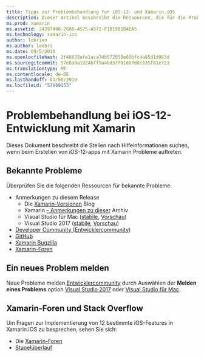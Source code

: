 ```yaml
---
title: Tipps zur Problembehandlung für iOS-12- und Xamarin.iOS
description: Dieser Artikel beschreibt die Ressourcen, die für die Problembehandlung bei der Entwicklung der Xamarin.iOS-Anwendungen verwendet werden können. Es werden bekannte Probleme, die ein neues Problem sowie andere Ressourcen zur Problembehandlung erläutert.
ms.prod: xamarin
ms.assetid: 24397498-2688-4575-A572-F1B19B1B4EA5
ms.technology: xamarin-ios
author: lobrien
ms.author: laobri
ms.date: 09/5/2018
ms.openlocfilehash: 2f46638afe1aca74b572050e00bfc4a85d1d963d
ms.sourcegitcommit: 57e8a0a10246ff9a4bd37f01d67ddc635f81e723
ms.translationtype: MT
ms.contentlocale: de-DE
ms.lasthandoff: 03/08/2019
ms.locfileid: "57669153"
---
```

# <a name="troubleshooting-ios-12-development-with-xamarin"></a>Problembehandlung bei iOS-12-Entwicklung mit Xamarin

Dieses Dokument beschreibt die Stellen nach Hilfeinformationen suchen, wenn beim Erstellen von iOS-12-apps mit Xamarin Probleme auftreten.

## <a name="known-issues"></a>Bekannte Probleme

Überprüfen Sie die folgenden Ressourcen für bekannte Probleme:

- Anmerkungen zu diesem Release
    - Die [Xamarin-Versionen](http://releases.xamarin.com/) Blog
    - Xamarin [– Anmerkungen zu dieser](https://docs.microsoft.com/xamarin/ios/release-notes/) Archiv
    - Visual Studio für Mac ([stabile](https://docs.microsoft.com/visualstudio/releasenotes/vs2017-mac-relnotes), [Vorschau](https://docs.microsoft.com/visualstudio/releasenotes/vs2017-mac-preview-relnotes))
    - Visual Studio 2017 ([stabile](https://docs.microsoft.com/visualstudio/releasenotes/vs2017-relnotes), [Vorschau](https://docs.microsoft.com/visualstudio/releasenotes/vs2017-preview-relnotes))
- [Developer Community (Entwicklercommunity)](https://developercommunity.visualstudio.com/search.html)
- [GitHub](https://github.com/xamarin/xamarin-macios/issues)
- [Xamarin Bugzilla](https://bugzilla.xamarin.com/query.cgi?product=iOS)
- [Xamarin-Foren](https://forums.xamarin.com/categories/ios)

## <a name="report-a-new-issue"></a>Ein neues Problem melden

Neue Probleme melden [Entwicklercommunity](https://developercommunity.visualstudio.com/spaces/8/index.html) durch Auswählen der **Melden eines Problems** option [Visual Studio 2017](https://docs.microsoft.com/visualstudio/ide/how-to-report-a-problem-with-visual-studio-2017) oder [Visual Studio für Mac](https://docs.microsoft.com/visualstudio/mac/report-a-problem).

## <a name="xamarin-forums-and-stack-overflow"></a>Xamarin-Foren und Stack Overflow

Um Fragen zur Implementierung von 12 bestimmte iOS-Features in Xamarin.iOS zu besprechen, sehen Sie sich:

- Die [Xamarin-Foren](http://forums.xamarin.com/categories/ios)
- [Stapelüberlauf](https://stackoverflow.com/search?tab=newest&q=xamarin)
